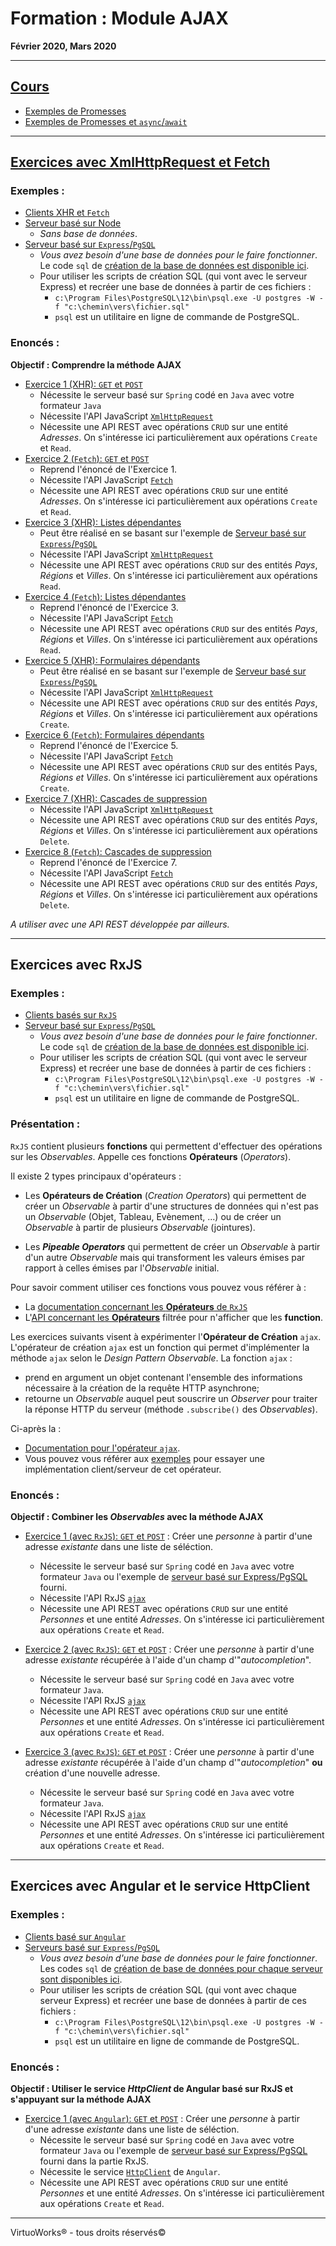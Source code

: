 # Formation : Module AJAX

__Février 2020, Mars 2020__

---

## [Cours](./cours)

* [Exemples de Promesses](./cours/20200227_cours_promesses.js)
* [Exemples de Promesses et `async`/`await`](./cours/20200228_cours_promesses.js)

---

## [Exercices avec XmlHttpRequest et Fetch](./exercices/natif/exercices)

### Exemples :

* [Clients XHR et `Fetch`](./exercices/natif/exemples/clients)
* [Serveur basé sur Node](./exercices/natif/exemples/serveur-natif)
  * *Sans base de données*.
* [Serveur basé sur `Express`/`PgSQL`](./exercices/natif/exemples/serveur-express)
  * *Vous avez besoin d'une base de données pour le faire fonctionner*. Le code
  `sql` de [création de la base de données est disponible ici](./exercices/natif/exemples/serveur-express/database).
  * Pour utiliser les scripts de création  SQL  (qui vont avec le serveur Express)
    et recréer une base de données à partir de ces  fichiers :
    - `c:\Program Files\PostgreSQL\12\bin\psql.exe -U postgres -W -f "c:\chemin\vers\fichier.sql"`
    - `psql` est un utilitaire en ligne de commande de PostgreSQL.

### Enoncés :

__Objectif : Comprendre la méthode AJAX__

- [Exercice 1 (XHR): `GET` et `POST`](./exercices/natif/exercices/exercice-1.md)
  * Nécessite le serveur basé sur `Spring` codé en `Java` avec votre formateur `Java`
  * Nécessite l'API JavaScript [`XmlHttpRequest`](https://developer.mozilla.org/en-US/docs/Web/API/XmlHttpRequest)
  * Nécessite une API REST avec opérations `CRUD` sur une entité *Adresses*. On s'intéresse ici particulièrement aux opérations `Create` et `Read`.
- [Exercice 2 (`Fetch`): `GET` et `POST`](./exercices/natif/exercices/exercice-2.md)
    * Reprend l'énoncé de l'Exercice 1.
    * Nécessite l'API JavaScript [`Fetch`](https://developer.mozilla.org/en-US/docs/Web/API/Fetch_API)
    * Nécessite une API REST avec opérations `CRUD` sur une entité *Adresses*. On s'intéresse ici particulièrement aux opérations `Create` et `Read`.
- [Exercice 3 (XHR): Listes dépendantes](./exercices/natif/exercices/exercice-3.md)
    * Peut être réalisé en se basant sur l'exemple de [Serveur basé sur `Express`/`PgSQL`](./exercices/natif/exemples/serveur-express)
    * Nécessite l'API JavaScript [`XmlHttpRequest`](https://developer.mozilla.org/en-US/docs/Web/API/XmlHttpRequest)
    * Nécessite une API REST avec opérations `CRUD` sur des entités *Pays*, *Régions* et *Villes*. On s'intéresse ici particulièrement aux opérations `Read`.
- [Exercice 4 (`Fetch`): Listes dépendantes](./exercices/natif/exercices/exercice-4.md)
    * Reprend l'énoncé de l'Exercice 3.
    * Nécessite l'API JavaScript [`Fetch`](https://developer.mozilla.org/en-US/docs/Web/API/Fetch_API)
    * Nécessite une API REST avec opérations `CRUD` sur des entités *Pays*, *Régions* et *Villes*. On s'intéresse ici particulièrement aux opérations `Read`.
- [Exercice 5 (XHR): Formulaires dépendants](./exercices/natif/exercices/exercice-5.md)
    * Peut être réalisé en se basant sur l'exemple de [Serveur basé sur `Express`/`PgSQL`](./exercices/natif/exemples/serveur-express)
    * Nécessite l'API JavaScript [`XmlHttpRequest`](https://developer.mozilla.org/en-US/docs/Web/API/XmlHttpRequest)
    * Nécessite une API REST avec opérations `CRUD` sur des entités *Pays*, *Régions* et *Villes*. On s'intéresse ici particulièrement aux opérations `Create`.
- [Exercice 6 (`Fetch`): Formulaires dépendants](./exercices/natif/exercices/exercice-6.md)
    * Reprend l'énoncé de l'Exercice 5.
    * Nécessite l'API JavaScript [`Fetch`](https://developer.mozilla.org/en-US/docs/Web/API/Fetch_API)
    * Nécessite une API REST avec opérations `CRUD` sur des entités Pays, *Régions et Villes*. On s'intéresse ici particulièrement aux opérations `Create`.
- [Exercice 7 (XHR): Cascades de suppression](./exercices/natif/exercices/exercice-7.md)
    * Nécessite l'API JavaScript [`XmlHttpRequest`](https://developer.mozilla.org/en-US/docs/Web/API/XmlHttpRequest)
    * Nécessite une API REST avec opérations `CRUD` sur des entités *Pays*, *Régions* et *Villes*. On s'intéresse ici particulièrement aux opérations `Delete`.
- [Exercice 8 (`Fetch`): Cascades de suppression](./exercices/natif/exercices/exercice-8.md)
    * Reprend l'énoncé de l'Exercice 7.
    * Nécessite l'API JavaScript [`Fetch`](https://developer.mozilla.org/en-US/docs/Web/API/Fetch_API)
    * Nécessite une API REST avec opérations `CRUD` sur des entités *Pays*, *Régions* et *Villes*. On s'intéresse ici particulièrement aux opérations `Delete`.

*A utiliser avec une API REST développée par ailleurs.*

---

## Exercices avec RxJS

### Exemples :

* [Clients basés sur `RxJS`](./exercices/rxjs/exemples/clients)
* [Serveur basé sur `Express`/`PgSQL`](./exercices/rxjs/exemples/serveur-express)
  * *Vous avez besoin d'une base de données pour le faire fonctionner*. Le code
  `sql` de [création de la base de données est disponible ici](./exercices/rxjs/exemples/serveur-express/database).
  * Pour utiliser les scripts de création  SQL  (qui vont avec le serveur Express)
    et recréer une base de données à partir de ces  fichiers :
    - `c:\Program Files\PostgreSQL\12\bin\psql.exe -U postgres -W -f "c:\chemin\vers\fichier.sql"`
    - `psql` est un utilitaire en ligne de commande de PostgreSQL.

### Présentation :

`RxJS` contient plusieurs __fonctions__ qui permettent d'effectuer des opérations sur
les *Observables*. Appelle ces fonctions __Opérateurs__ (*Operators*).

Il existe 2 types principaux d'opérateurs :
- Les __Opérateurs de Création__ (*Creation Operators*) qui permettent de créer
  un *Observable* à partir d'une structures de données qui n'est pas un
  *Observable* (Objet, Tableau, Evènement, ...) ou de créer un *Observable* à
  partir de plusieurs *Observable* (jointures).

- Les __*Pipeable Operators*__ qui permettent de
  créer un *Observable* à partir d'un autre *Observable* mais qui transforment
  les valeurs émises par rapport à celles émises par l'*Observable* initial.

Pour savoir comment utiliser ces fonctions vous pouvez vous référer à :

* La [documentation concernant les __Opérateurs__ de `RxJS`](https://rxjs-dev.firebaseapp.com/guide/operators)
* L'[API concernant les __Opérateurs__](https://rxjs-dev.firebaseapp.com/api?type=function) filtrée pour n'afficher que les __function__.

Les exercices suivants visent à expérimenter l'__Opérateur de Création__ `ajax`.
L'opérateur de création `ajax` est un fonction qui permet d'implémenter la
méthode `ajax` selon le *Design Pattern Observable*. La fonction `ajax` :
- prend en argument un objet contenant l'ensemble des informations nécessaire à
  la création de la requête HTTP asynchrone;
- retourne un *Observable* auquel peut souscrire un *Observer* pour traiter la
  réponse HTTP du serveur (méthode `.subscribe()` des *Observables*).

Ci-après la :
- [Documentation pour l'opérateur `ajax`](https://rxjs-dev.firebaseapp.com/api/ajax/ajax).
- Vous pouvez vous référer aux [exemples](./exercices/rxjs/exemples) pour essayer
  une implémentation client/serveur de cet opérateur.

### Enoncés :

__Objectif : Combiner les *Observables* avec la méthode AJAX__

- [Exercice 1 (avec `RxJS`): `GET` et `POST`](./exercices/rxjs/exercices/exercice-01) : Créer une *personne* à partir d'une adresse *existante* dans une liste de séléction.
  * Nécessite le serveur basé sur `Spring` codé en `Java` avec votre formateur `Java`
    ou l'exemple de [serveur basé sur Express/PgSQL](./exercices/rxjs/exemples/serveur-express)
    fourni.
  * Nécessite l'API RxJS [`ajax`](https://rxjs-dev.firebaseapp.com/api/ajax/ajax)
  * Nécessite une API REST avec opérations `CRUD` sur une entité *Personnes* et une entité *Adresses*.
    On s'intéresse ici particulièrement aux opérations `Create` et `Read`.

- [Exercice 2 (avec `RxJS`): `GET` et `POST`](./exercices/rxjs/exercices/exercice-02) : Créer une *personne* à partir d'une adresse *existante* récupérée à l'aide d'un champ d'"*autocompletion*".
  * Nécessite le serveur basé sur `Spring` codé en `Java` avec votre formateur `Java`.
  * Nécessite l'API RxJS [`ajax`](https://rxjs-dev.firebaseapp.com/api/ajax/ajax)
  * Nécessite une API REST avec opérations `CRUD` sur une entité *Personnes* et une entité *Adresses*.
    On s'intéresse ici particulièrement aux opérations `Create` et `Read`.

- [Exercice 3 (avec `RxJS`): `GET` et `POST`](./exercices/rxjs/exercices/exercice-03) : Créer une *personne* à partir d'une adresse *existante* récupérée à l'aide d'un champ d'"*autocompletion*" __ou__ création d'une nouvelle adresse.
  * Nécessite le serveur basé sur `Spring` codé en `Java` avec votre formateur `Java`.
  * Nécessite l'API RxJS [`ajax`](https://rxjs-dev.firebaseapp.com/api/ajax/ajax)
  * Nécessite une API REST avec opérations `CRUD` sur une entité *Personnes* et une entité *Adresses*.
    On s'intéresse ici particulièrement aux opérations `Create` et `Read`.

---

## Exercices avec Angular et le service HttpClient

### Exemples :

* [Clients basé sur `Angular`](./exercices/angular/exemples/clients)
* [Serveurs basé sur `Express`/`PgSQL`](./exercices/angular/exemples/serveurs)
  * *Vous avez besoin d'une base de données pour le faire fonctionner*. Les codes
  `sql` de [création de base de données pour chaque serveur sont disponibles ici](./exercices/angular/serveurs/databases).
  * Pour utiliser les scripts de création  SQL  (qui vont avec chaque serveur Express)
    et recréer une base de données à partir de ces  fichiers :
    - `c:\Program Files\PostgreSQL\12\bin\psql.exe -U postgres -W -f "c:\chemin\vers\fichier.sql"`
    - `psql` est un utilitaire en ligne de commande de PostgreSQL.

### Enoncés :

__Objectif : Utiliser le service *HttpClient* de Angular basé sur RxJS et s'appuyant sur la méthode AJAX__

- [Exercice 1 (avec `Angular`): `GET` et `POST`](./exercices/angular/exercices/exercice-01) : Créer une *personne* à partir d'une adresse *existante* dans une liste de séléction.
  * Nécessite le serveur basé sur `Spring` codé en `Java` avec votre formateur `Java`
    ou l'exemple de [serveur basé sur Express/PgSQL](./exercices/rxjs/exemples/serveur-express)
    fourni dans la partie RxJS.
  * Nécessite le service [`HttpClient`](https://angular.io/guide/http) de `Angular`.
  * Nécessite une API REST avec opérations `CRUD` sur une entité *Personnes* et une entité *Adresses*.
    On s'intéresse ici particulièrement aux opérations `Create` et `Read`.

---

VirtuoWorks® - tous droits réservés©